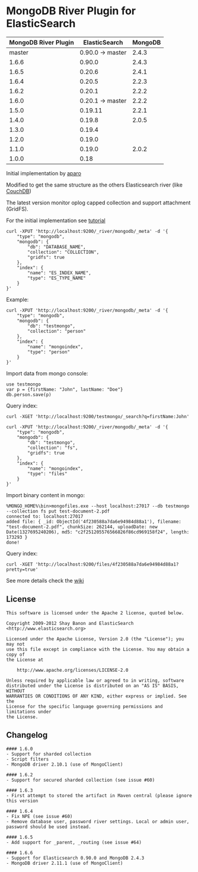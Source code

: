 MongoDB River Plugin for ElasticSearch
==================================

| MongoDB River Plugin     | ElasticSearch    | MongoDB |
|--------------------------|------------------|---------|
| master                   | 0.90.0 -> master | 2.4.3   |
| 1.6.6                    | 0.90.0           | 2.4.3   |
| 1.6.5                    | 0.20.6           | 2.4.1   |
| 1.6.4                    | 0.20.5           | 2.2.3   |
| 1.6.2                    | 0.20.1           | 2.2.2   |
| 1.6.0                    | 0.20.1 -> master | 2.2.2   |
| 1.5.0                    | 0.19.11          | 2.2.1   |
| 1.4.0                    | 0.19.8           | 2.0.5   |
| 1.3.0                    | 0.19.4           |         |
| 1.2.0                    | 0.19.0           |         |
| 1.1.0                    | 0.19.0           | 2.0.2   |
| 1.0.0                    | 0.18             |         |

Initial implementation by [aparo](https://github.com/aparo)

Modified to get the same structure as the others Elasticsearch river (like [CouchDB](http://www.elasticsearch.org/blog/2010/09/28/the_river_searchable_couchdb.html))

The latest version monitor oplog capped collection and support attachment (GridFS).

For the initial implementation see [tutorial](http://www.matt-reid.co.uk/blog_post.php?id=68#&slider1=4)


	curl -XPUT 'http://localhost:9200/_river/mongodb/_meta' -d '{
		"type": "mongodb", 
		"mongodb": { 
			"db": "DATABASE_NAME", 
			"collection": "COLLECTION", 
			"gridfs": true
		}, 
		"index": { 
			"name": "ES_INDEX_NAME", 
			"type": "ES_TYPE_NAME" 
		}
	}'

Example:

	curl -XPUT 'http://localhost:9200/_river/mongodb/_meta' -d '{ 
		"type": "mongodb", 
		"mongodb": { 
			"db": "testmongo", 
			"collection": "person"
		}, 
		"index": {
			"name": "mongoindex", 
			"type": "person" 
		}
	}'

Import data from mongo console:

	use testmongo
	var p = {firstName: "John", lastName: "Doe"}
	db.person.save(p)

Query index:

	curl -XGET 'http://localhost:9200/testmongo/_search?q=firstName:John'

	curl -XPUT 'http://localhost:9200/_river/mongodb/_meta' -d '{ 
		"type": "mongodb", 
		"mongodb": { 
			"db": "testmongo", 
			"collection": "fs", 
			"gridfs": true 
		}, 
		"index": {
			"name": "mongoindex", 
			"type": "files" 
		}
	}'

Import binary content in mongo:

	%MONGO_HOME%\bin>mongofiles.exe --host localhost:27017 --db testmongo --collection fs put test-document-2.pdf
	connected to: localhost:27017
	added file: { _id: ObjectId('4f230588a7da6e94984d88a1'), filename: "test-document-2.pdf", chunkSize: 262144, uploadDate: new Date(1327695240206), md5: "c2f251205576566826f86cd969158f24", length: 173293 }
	done!

Query index:

	curl -XGET 'http://localhost:9200/files/4f230588a7da6e94984d88a1?pretty=true'

See more details check the [wiki](https://github.com/richardwilly98/elasticsearch-river-mongodb/wiki)

License
-------

    This software is licensed under the Apache 2 license, quoted below.

    Copyright 2009-2012 Shay Banon and ElasticSearch <http://www.elasticsearch.org>

    Licensed under the Apache License, Version 2.0 (the "License"); you may not
    use this file except in compliance with the License. You may obtain a copy of
    the License at

        http://www.apache.org/licenses/LICENSE-2.0

    Unless required by applicable law or agreed to in writing, software
    distributed under the License is distributed on an "AS IS" BASIS, WITHOUT
    WARRANTIES OR CONDITIONS OF ANY KIND, either express or implied. See the
    License for the specific language governing permissions and limitations under
    the License.

Changelog
-------

	#### 1.6.0 
	- Support for sharded collection
	- Script filters
	- MongoDB driver 2.10.1 (use of MongoClient)

	#### 1.6.2 
	- Support for secured sharded collection (see issue #60)

	#### 1.6.3 
	- First attempt to stored the artifact in Maven central (please ignore this version

	#### 1.6.4 
	- Fix NPE (see issue #60)
	- Remove database user, password river settings. Local or admin user, password should be used instead.

	#### 1.6.5 
	- Add support for _parent, _routing (see issue #64)
	
	#### 1.6.6 
	- Support for Elasticsearch 0.90.0 and MongoDB 2.4.3
	- MongoDB driver 2.11.1 (use of MongoClient)	
